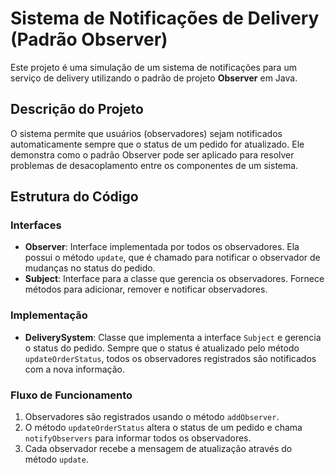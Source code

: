 # Sistema de Notificações de Delivery (Padrão Observer)

Este projeto é uma simulação de um sistema de notificações para um serviço de delivery utilizando o padrão de projeto **Observer** em Java. 

## Descrição do Projeto

O sistema permite que usuários (observadores) sejam notificados automaticamente sempre que o status de um pedido for atualizado. Ele demonstra como o padrão Observer pode ser aplicado para resolver problemas de desacoplamento entre os componentes de um sistema.

## Estrutura do Código

### Interfaces
- **Observer**: Interface implementada por todos os observadores. Ela possui o método `update`, que é chamado para notificar o observador de mudanças no status do pedido.
- **Subject**: Interface para a classe que gerencia os observadores. Fornece métodos para adicionar, remover e notificar observadores.

### Implementação
- **DeliverySystem**: Classe que implementa a interface `Subject` e gerencia o status do pedido. Sempre que o status é atualizado pelo método `updateOrderStatus`, todos os observadores registrados são notificados com a nova informação.

### Fluxo de Funcionamento
1. Observadores são registrados usando o método `addObserver`.
2. O método `updateOrderStatus` altera o status de um pedido e chama `notifyObservers` para informar todos os observadores.
3. Cada observador recebe a mensagem de atualização através do método `update`.


